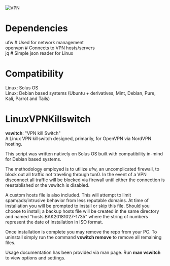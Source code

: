 ![VPN](http://ais.its.psu.edu/files/2015/06/vpn-logo.png)

# Dependencies
ufw	# Used for network management  
openvpn	# Connects to VPN hosts/servers  
jq	# Simple json reader for Linux  

# Compatibility
Linux: Solus OS  
Linux: Debian based systems (Ubuntu + derivatives, Mint, Debian, Pure, Kali, Parrot and Tails)  

# LinuxVPNKillswitch
**vswitch**: "VPN kill Switch"  
A Linux VPN killswitch designed, primarily, for OpenVPN via NordVPN hosting.  

This script was written natively on Solus OS built with compatibility in-mind for Debian based systems.  

The methodology employed is to utilize ufw, an uncomplicated firewall, to block out all traffic not traveling through tun0. In the event of a VPN disconnect all traffic will be blocked via firewall until either the connection is reestablished or the vswitch is disabled.  

A custom hosts file is also included. This will attempt to limit spam/ads/intrusive behavior from less reputable domains. At time of installation you will be prompted to install or skip this file. Should you choose to install; a backup hosts file will be created in the same directory and named "hosts.BAK20181027-1735" where the string of numbers represent the date of installation in ISO format.  

Once installation is complete you may remove the repo from your PC. To uninstall simply run the command **vswitch remove** to remove all remaining files.  

Usage documentation has been provided via man page. Run **man vswitch** to view options and settings.  




